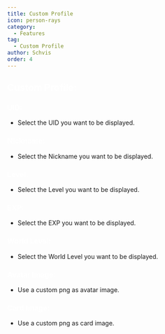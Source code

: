 ```yaml
---
title: Custom Profile
icon: person-rays
category:
  - Features
tag:
  - Custom Profile
author: Schvis
order: 4
---
```


## <span style='color:white;'>Custom Profile:</span>

### <span style='color:white;'>UID:</span>
- Select the UID you want to be displayed.
### <span style='color:white;'>Nickname:</span>
- Select the Nickname you want to be displayed.
### <span style='color:white;'>Level:</span>
- Select the Level you want to be displayed.
### <span style='color:white;'>EXP:</span>
- Select the EXP you want to be displayed.
### <span style='color:white;'>World Level:</span>
- Select the World Level you want to be displayed.
### <span style='color:white;'>Avatar Image:</span>
- Use a custom png as avatar image.
### <span style='color:white;'>Card Image:</span>
- Use a custom png as card image.
